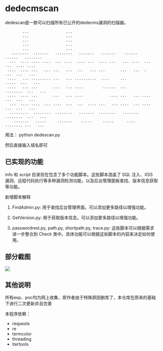 # dedecmscan



dedescan是一款可以扫描所有已公开的dedecms漏洞的扫描器。

```
        ...                 ...                                                     
        ...                 ...                                                     
        ...                 ...                                                     
        ...                 ...                                                     
        ...                 ...                                                     
   ........  .......   ........   .......   .......    ......    ......   ........  
  ...  .... .... ....  ... ....  .... ...  .... ...   ... ....  ...  ...  .... .... 
 ....  .... ...   ... ...   ...  ...   ... ...       ...   ...  .    ...  ...   ... 
 ....   ... ......... ...   ... ..........  ....     ...           .....  ...   ... 
 ....   ... ...       ...   ... ....         ......  ...        ........  ...   ... 
 ....  .... ...       ...   ... ....            .... ...   ... ....  ...  ...   ... 
  ...  .... ....  ... ....  ...  ...  .... ...   ... ....  ... ....  ...  ...   ... 
  .........  ........  ........   .......  ........   ........  ........  ...   ... 
    .......   .....     .......    .....     .....      ....     ........ ...   ... 

```


用法： python dedescan.py

然后直接输入域名即可

## 已实现的功能

 info 和 script 目录现在包含了多个功能脚本。这些脚本涵盖了 SQL 注入、XSS 漏洞、远程代码执行等多种漏洞检测功能，以及后台管理面板查找、版本信息获取等功能。
 
新增脚本解释
1. FindAdmin.py: 用于查找后台管理界面。可以添加更多路径以增强功能。

2. GetVersion.py: 用于获取版本信息。可以添加更多路径以增强功能。

3. passwordrest.py, path.py, shortpath.py, trace.py: 这些脚本可以根据需求进一步整合到 Check 类中。具体功能可以根据这些脚本的内容来决定如何使用。

## 部分截图

![](http://ww1.sinaimg.cn/large/007F8GgBly1g61fkee3tnj30pf0cdjta.jpg)

## 其他说明


所有exp、poc均为网上收集，原作者由于特殊原因删库了，本仓库在原来的基础下进行二次更新并且完善


本程序依赖：

- requests
- re
- termcolor
- threading
- itertools

